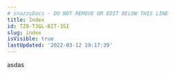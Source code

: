 ```yaml
---
# snazzyDocs - DO NOT REMOVE OR EDIT BELOW THIS LINE
title: Index
id: TZ0-T3GL-BIT-3SI
slug: index
isVisible: true
lastUpdated: '2022-03-12 19:17:39'
---
```

asdas